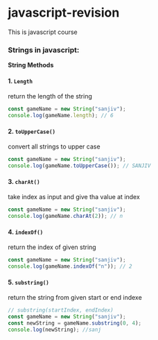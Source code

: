 # javascript-revision
This is javascript course

### Strings in javascript:
**String Methods**
#### 1. `Length` 
return the length of the string
``` js
const gameName = new String("sanjiv");
console.log(gameName.length); // 6
```
#### 2. `toUpperCase()` 
convert all strings to upper case
``` js
const gameName = new String("sanjiv");
console.log(gameName.toUpperCase()); // SANJIV
```

#### 3. `charAt()` 
take index as input and give tha value at index
``` js
const gameName = new String("sanjiv");
console.log(gameName.charAt(2)); // n
```

#### 4. `indexOf()` 
return the index of given string
``` js
const gameName = new String("sanjiv");
console.log(gameName.indexOf("n")); // 2
```

#### 5. `substring()` 
return the string from given start or end indexe
``` js
// substring(startIndex, endIndex)
const gameName = new String("sanjiv");
const newString = gameName.substring(0, 4);
console.log(newString); //sanj
```



